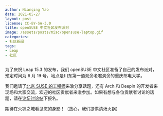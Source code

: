 ```yaml
---
author: Nianqing Yao
date: 2021-05-27
layout: post
license: CC-BY-SA-3.0
title: openSUSE 中文社区发布派对
image: /assets/posts/misc/opensuse-laptop.gif
categories:
- 社区新闻
tags:
- Leap
- 社区
---
```


为了庆祝 Leap 15.3 的发布，我们 openSUSE 中文社区准备了自己的发布派对，预定时间为 6 月 19 号，地点是川东第一道观旁老君洞旁的重庆邮电大学。

我们邀请了[北京 SUSE 的工程师](https://github.com/AbikoWarakawa)来渝分享话题，还有 Arch 和 Deepin 的开发者来现场和大家交流，欢迎的社区贡献者来渝参加。如果有想与各位贡献者讨论的话题，请在[论坛讨论帖](https://forum.suse.org.cn/t/topic/13907)下报名。

期待在火锅之城看见您的身影！（放心，我们提供清汤火锅）

